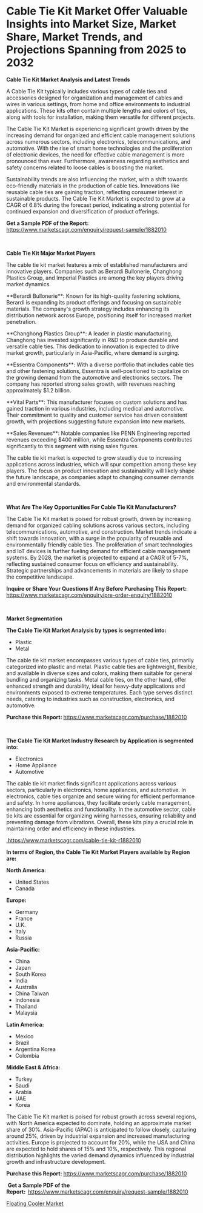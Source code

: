 <p><h1>Cable Tie Kit Market Offer Valuable Insights into Market Size, Market Share, Market Trends, and Projections Spanning from 2025 to 2032</h1></p><p><strong>Cable Tie Kit Market Analysis and Latest Trends</strong></p>
<p><p>A Cable Tie Kit typically includes various types of cable ties and accessories designed for organization and management of cables and wires in various settings, from home and office environments to industrial applications. These kits often contain multiple lengths and colors of ties, along with tools for installation, making them versatile for different projects.</p><p>The Cable Tie Kit Market is experiencing significant growth driven by the increasing demand for organized and efficient cable management solutions across numerous sectors, including electronics, telecommunications, and automotive. With the rise of smart home technologies and the proliferation of electronic devices, the need for effective cable management is more pronounced than ever. Furthermore, awareness regarding aesthetics and safety concerns related to loose cables is boosting the market.</p><p>Sustainability trends are also influencing the market, with a shift towards eco-friendly materials in the production of cable ties. Innovations like reusable cable ties are gaining traction, reflecting consumer interest in sustainable products. The Cable Tie Kit Market is expected to grow at a CAGR of 6.8% during the forecast period, indicating a strong potential for continued expansion and diversification of product offerings.</p></p>
<p><strong>Get a Sample PDF of the Report:&nbsp;</strong> <a href="https://www.marketscagr.com/enquiry/request-sample/1882010?utm_campaign=1869&utm_medium=2&utm_source=Github&utm_content=ia&utm_term=09022025&utm_id=cable-tie-kit">https://www.marketscagr.com/enquiry/request-sample/1882010</a></p>
<p>&nbsp;</p>
<p><strong>Cable Tie Kit Major Market Players</strong></p>
<p><p>The cable tie kit market features a mix of established manufacturers and innovative players. Companies such as Berardi Bullonerie, Changhong Plastics Group, and Imperial Plastics are among the key players driving market dynamics.</p><p>**Berardi Bullonerie**: Known for its high-quality fastening solutions, Berardi is expanding its product offerings and focusing on sustainable materials. The company's growth strategy includes enhancing its distribution network across Europe, positioning itself for increased market penetration.</p><p>**Changhong Plastics Group**: A leader in plastic manufacturing, Changhong has invested significantly in R&D to produce durable and versatile cable ties. This dedication to innovation is expected to drive market growth, particularly in Asia-Pacific, where demand is surging.</p><p>**Essentra Components**: With a diverse portfolio that includes cable ties and other fastening solutions, Essentra is well-positioned to capitalize on the growing demand from the automotive and electronics sectors. The company has reported strong sales growth, with revenues reaching approximately $1.2 billion.</p><p>**Vital Parts**: This manufacturer focuses on custom solutions and has gained traction in various industries, including medical and automotive. Their commitment to quality and customer service has driven consistent growth, with projections suggesting future expansion into new markets.</p><p>**Sales Revenues**: Notable companies like PENN Engineering reported revenues exceeding $400 million, while Essentra Components contributes significantly to this segment with rising sales figures. </p><p>The cable tie kit market is expected to grow steadily due to increasing applications across industries, which will spur competition among these key players. The focus on product innovation and sustainability will likely shape the future landscape, as companies adapt to changing consumer demands and environmental standards.</p></p>
<p>&nbsp;</p>
<p><strong>What Are The Key Opportunities For Cable Tie Kit Manufacturers?</strong></p>
<p><p>The Cable Tie Kit market is poised for robust growth, driven by increasing demand for organized cabling solutions across various sectors, including telecommunications, automotive, and construction. Market trends indicate a shift towards innovation, with a surge in the popularity of reusable and environmentally friendly cable ties. The proliferation of smart technologies and IoT devices is further fueling demand for efficient cable management systems. By 2028, the market is projected to expand at a CAGR of 5-7%, reflecting sustained consumer focus on efficiency and sustainability. Strategic partnerships and advancements in materials are likely to shape the competitive landscape.</p></p>
<p><strong>Inquire or Share Your Questions If Any Before Purchasing This Report:</strong> <a href="https://www.marketscagr.com/enquiry/pre-order-enquiry/1882010?utm_campaign=1869&utm_medium=2&utm_source=Github&utm_content=ia&utm_term=09022025&utm_id=cable-tie-kit">https://www.marketscagr.com/enquiry/pre-order-enquiry/1882010</a></p>
<p>&nbsp;</p>
<p><strong>Market Segmentation</strong></p>
<p><strong>The Cable Tie Kit Market Analysis by types is segmented into:</strong></p>
<p><ul><li>Plastic</li><li>Metal</li></ul></p>
<p><p>The cable tie kit market encompasses various types of cable ties, primarily categorized into plastic and metal. Plastic cable ties are lightweight, flexible, and available in diverse sizes and colors, making them suitable for general bundling and organizing tasks. Metal cable ties, on the other hand, offer enhanced strength and durability, ideal for heavy-duty applications and environments exposed to extreme temperatures. Each type serves distinct needs, catering to industries such as construction, electronics, and automotive.</p></p>
<p><strong>Purchase this Report:&nbsp;</strong><a href="https://www.marketscagr.com/purchase/1882010?utm_campaign=1869&utm_medium=2&utm_source=Github&utm_content=ia&utm_term=09022025&utm_id=cable-tie-kit">https://www.marketscagr.com/purchase/1882010</a></p>
<p>&nbsp;</p>
<p><strong>The Cable Tie Kit Market Industry Research by Application is segmented into:</strong></p>
<p><ul><li>Electronics</li><li>Home Appliance</li><li>Automotive</li></ul></p>
<p><p>The cable tie kit market finds significant applications across various sectors, particularly in electronics, home appliances, and automotive. In electronics, cable ties organize and secure wiring for efficient performance and safety. In home appliances, they facilitate orderly cable management, enhancing both aesthetics and functionality. In the automotive sector, cable tie kits are essential for organizing wiring harnesses, ensuring reliability and preventing damage from vibrations. Overall, these kits play a crucial role in maintaining order and efficiency in these industries.</p></p>
<p><a href="https://www.marketscagr.com/cable-tie-kit-r1882010?utm_campaign=1869&utm_medium=2&utm_source=Github&utm_content=ia&utm_term=09022025&utm_id=cable-tie-kit">&nbsp;https://www.marketscagr.com/cable-tie-kit-r1882010</a></p>
<p><strong>In terms of Region, the Cable Tie Kit Market Players available by Region are:</strong></p>
<p>
    <p> <strong> North America: </strong>
        <ul>
            <li>United States</li>
            <li>Canada</li>
        </ul>
        </p> 
    <p> <strong> Europe: </strong>
        <ul>
            <li>Germany</li>
            <li>France</li>
            <li>U.K.</li>
            <li>Italy</li>
            <li>Russia</li>
        </ul>
        </p> 
    <p> <strong> Asia-Pacific: </strong>
        <ul>
            <li>China</li>
            <li>Japan</li>
            <li>South Korea</li>
            <li>India</li>
            <li>Australia</li>
            <li>China Taiwan</li>
            <li>Indonesia</li>
            <li>Thailand</li>
            <li>Malaysia</li>
        </ul>
        </p> 
    <p> <strong> Latin America: </strong>
        <ul>
            <li>Mexico</li>
            <li>Brazil</li>
            <li>Argentina Korea</li>
            <li>Colombia</li>
        </ul>
        </p> 
    <p> <strong> Middle East & Africa: </strong>
        <ul>
            <li>Turkey</li>
            <li>Saudi</li>
            <li>Arabia</li>
            <li>UAE</li>
            <li>Korea</li>
        </ul>
    </p>
    </p>
<p><p>The Cable Tie Kit market is poised for robust growth across several regions, with North America expected to dominate, holding an approximate market share of 30%. Asia-Pacific (APAC) is anticipated to follow closely, capturing around 25%, driven by industrial expansion and increased manufacturing activities. Europe is projected to account for 20%, while the USA and China are expected to hold shares of 15% and 10%, respectively. This regional distribution highlights the varied demand dynamics influenced by industrial growth and infrastructure development.</p></p>
<p><strong>Purchase this Report: </strong><a href="https://www.marketscagr.com/purchase/1882010?utm_campaign=1869&utm_medium=2&utm_source=Github&utm_content=ia&utm_term=09022025&utm_id=cable-tie-kit">https://www.marketscagr.com/purchase/1882010</a></p>
<p>&nbsp;<strong>Get a Sample PDF of the Report:&nbsp;&nbsp;</strong><a href="https://www.marketscagr.com/enquiry/request-sample/1882010?utm_campaign=1869&utm_medium=2&utm_source=Github&utm_content=ia&utm_term=09022025&utm_id=cable-tie-kit">https://www.marketscagr.com/enquiry/request-sample/1882010</a></p>
<p><strong></strong></p>
<p><p><a href="https://github.com/provorikovar/Market-Research-Report-List-7/blob/main/floating-cooler-market.md?utm_campaign=1869&utm_medium=2&utm_source=Github&utm_content=ia&utm_term=09022025&utm_id=cable-tie-kit">Floating Cooler Market</a></p></p>